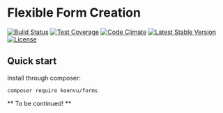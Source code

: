 # Flexible Form Creation

[![Build Status](https://travis-ci.org/koenvu/forms.svg)](https://travis-ci.org/koenvu/forms)
[![Test Coverage](https://codeclimate.com/github/koenvu/forms/badges/coverage.svg)](https://codeclimate.com/github/koenvu/forms/coverage)
[![Code Climate](https://codeclimate.com/github/koenvu/forms/badges/gpa.svg)](https://codeclimate.com/github/koenvu/forms)
[![Latest Stable Version](https://poser.pugx.org/koenvu/forms/v/stable)](https://packagist.org/packages/koenvu/forms)
[![License](https://poser.pugx.org/koenvu/forms/license)](https://packagist.org/packages/koenvu/forms)

## Quick start

Install through composer:

`composer require koenvu/forms`

** To be continued! **
